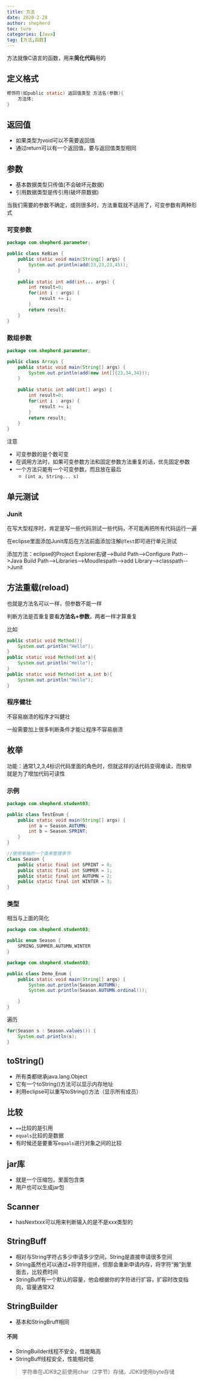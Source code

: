 ```yaml
---
title: 方法
date: 2020-2-28
author: shepherd
toc: ture
categories: [Java]
tag: [方法,函数]
---
```


方法就像C语言的函数，用来**简化代码**用的

<!-- more -->

## 定义格式

```java
修饰符(如public static) 返回值类型 方法名(参数){
	方法体;
}
```

## 返回值

- 如果类型为void可以不需要返回值
- 通过return可以有一个返回值，要与返回值类型相同

## 参数

- 基本数据类型只传值(不会破坏元数据)
- 引用数据类型是传引用(破坏原数据)

当我们需要的参数不确定，或则很多时，方法重载就不适用了，可变参数有两种形式

### 可变参数

```java
package com.shepherd.parameter;

public class KeBian {
    public static void main(String[] args) {
        System.out.println(add(23,23,23,45));
    }
    
    public static int add(int... args) {
        int result=0;
        for(int i : args) {
            result += i;
        }
        return result;
    }
}
```

### 数组参数

```java
package com.shepherd.parameter;

public class Arrays {
    public static void main(String[] args) {
        System.out.println(add(new int[]{23,34,34}));
    }
    
    public static int add(int[] args) {
        int result=0;
        for(int i : args) {
            result += i;
        }
        return result;
    }
}
```

注意

- 可变参数的是个数可变
- 在调用方法时，如果可变参数方法和固定参数方法重复的话，优先固定参数
- 一个方法只能有一个可变参数，而且放在最后
  - `(int a, String... s)`

## 单元测试

### Junit

在写大型程序时，肯定是写一些代码测试一些代码，不可能再把所有代码运行一遍

在eclipse里面添加Junit库后在方法前面添加注解`@Test`即可进行单元测试

添加方法：eclipse的Project Explorer右键-->Build Path-->Configure Path-->Java Build Path-->Libraries-->Moudlespath-->add Library-->classpath-->Junit

## 方法重载(reload)

也就是方法名可以一样，但参数不能一样 

判断方法是否重复要看**方法名+参数**，两者一样才算重复

比如

```java
public static void Method(){
	System.out.println("Hello");
}
public static void Method(int a){
	System.out.println("Hello");
}
public static void Method(int a,int b){
	System.out.println("Hello");
}
```

### 程序健壮

不容易崩溃的程序才叫健壮

一般需要加上很多判断条件才能让程序不容易崩溃

## 枚举

功能：通常1,2,3,4标识代码里面的角色时，但就这样的话代码变得难读，而枚举就是为了增加代码可读性

### 示例

```java
package com.shepherd.student03;

public class TestEnum {
    public static void main(String[] args) {
        int a = Season.AUTUMN;
        int b = Season.SPRINT;
    }
}

//使用单独的一个类来管理季节
class Season {
    public static final int SPRINT = 0;
    public static final int SUMMER = 1;
    public static final int AUTUMN = 2;
    public static final int WINTER = 3;
}

```

### 类型

相当与上面的简化

```java
package com.shepherd.student03;

public enum Season {
    SPRING,SUMMER,AUTUMN,WINTER
}
```

```java
package com.shepherd.student03;

public class Demo_Enum {
    public static void main(String[] args) {
        System.out.println(Season.AUTUMN);
        System.out.println(Season.AUTUMN.ordinal());

    }
}
```

遍历

```java
for(Season s : Season.values()) {
    System.out.println(s);
}
```

## toString()

- 所有类都继承java.lang.Object
- 它有一个toString()方法可以显示内存地址
- 利用eclipse可以重写toString()方法（显示所有成员）

## 比较

- `==`比较的是引用
- `equals`比较的是数据
- 有时候还是要重写`equals`进行对象之间的比较

## jar库

- 就是一个压缩包，里面包含类
- 用户也可以生成jar包

## Scanner

- hasNextxxx可以用来判断输入的是不是xxx类型的

## StringBuff

- 相对与String字符占多少申请多少空间，String是直接申请很多空间
- String虽然也可以通过+将字符组拼，但那会重新申请内存，将字符“搬”到里面去，比较费时间
- StringBuff有一个默认的容量，他会根据你的字符进行扩容，扩容时改变指向，容量通常X2

## StringBuilder

- 基本和StringBruff相同

#### 不同

- StringBuilder线程不安全，性能略高
- StringBuff线程安全，性能相对低

> 字符串在JDK9之前使用char（2字节）存储，JDK9使用byte存储